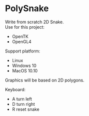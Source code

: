 # PolySnake

Write from scratch 2D Snake.<br>
Use for this project:
- OpenTK 
- OpenGL4

Support platform:
- Linux
- Windows 10
- MacOS 10.10

Graphics will be based on 2D polygons.

Keyboard:
- A turn left
- D turn right
- R reset snake